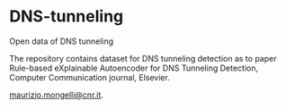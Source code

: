 # DNS-tunneling
Open data of DNS tunneling

The repository contains dataset for DNS tunneling detection as to paper Rule-based eXplainable Autoencoder for DNS Tunneling Detection, Computer Communication journal, Elsevier.

maurizio.mongelli@cnr.it.
